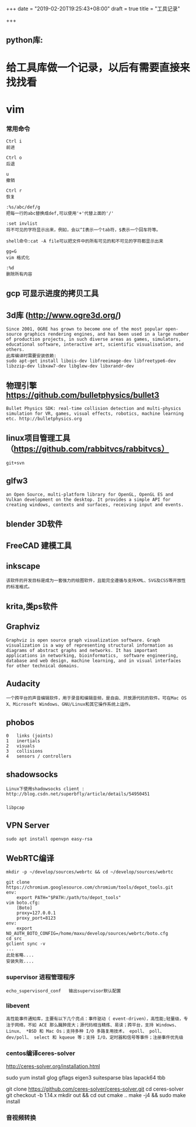 +++
date = "2019-02-20T19:25:43+08:00"
draft = true
title = "工具记录"

+++


## python库:
####

# 给工具库做一个记录，以后有需要直接来找找看
# vim

### 常用命令
    Ctrl i
    前进

    Ctrl o
    后退

    u
    撤销

    Ctrl r
    恢复

    :%s/abc/def/g
    把每一行的abc替换成def,可以使用'+'代替上面的'/'

    :set invlist
    将不可见的字符显示出来，例如，会以^I表示一个tab符，$表示一个回车符等。

    shell命令:cat -A file可以把文件中的所有可见的和不可见的字符都显示出来

    gg=G
    vim 格式化

    :%d
    删除所有内容


## gcp 可显示进度的拷贝工具



## 3d库 (http://www.ogre3d.org/)
    Since 2001, OGRE has grown to become one of the most popular open-source graphics rendering engines, and has been used in a large number of production projects, in such diverse areas as games, simulators, educational software, interactive art, scientific visualisation, and others.
    此库编译时需要安装依赖:
    sudo apt-get install libois-dev libfreeimage-dev libfreetype6-dev libzzip-dev libxaw7-dev libglew-dev libxrandr-dev


## 物理引擎 https://github.com/bulletphysics/bullet3
    Bullet Physics SDK: real-time collision detection and multi-physics simulation for VR, games, visual effects, robotics, machine learning etc. http://bulletphysics.org


## linux项目管理工具（https://github.com/rabbitvcs/rabbitvcs）
    git+svn


## glfw3
    an Open Source, multi-platform library for OpenGL, OpenGL ES and Vulkan development on the desktop. It provides a simple API for creating windows, contexts and surfaces, receiving input and events.


## blender 3D软件

## FreeCAD 建模工具

## inkscape
    该软件的开发目标是成为一套强力的绘图软件，且能完全遵循与支持XML、SVG及CSS等开放性的标准格式。


## krita,类ps软件

## Graphviz
    Graphviz is open source graph visualization software. Graph visualization is a way of representing structural information as diagrams of abstract graphs and networks. It has important applications in networking, bioinformatics,  software engineering, database and web design, machine learning, and in visual interfaces for other technical domains.

## Audacity
    一个跨平台的声音编辑软件，用于录音和编辑音频，是自由、开放源代码的软件。可在Mac OS X、Microsoft Windows、GNU/Linux和其它操作系统上运作。

## phobos
    0	links (joints)
    1	inertials
    2	visuals
    3	collisions
    4	sensors / controllers


## shadowsocks
    Linux下使用shadowsocks client : http://blog.csdn.net/superbfly/article/details/54950451



###
    libpcap

## VPN Server
    sudo apt install openvpn easy-rsa

## WebRTC编译

    mkdir -p ~/develop/sources/webrtc && cd ~/develop/sources/webrtc

    git clone https://chromium.googlesource.com/chromium/tools/depot_tools.git
    env:
        export PATH="$PATH:/path/to/depot_tools"
    vim boto.cfg:
        [Boto]
        proxy=127.0.0.1
        proxy_port=8123
    env:
        export NO_AUTH_BOTO_CONFIG=/home/maxu/develop/sources/webrtc/boto.cfg
    cd src
    gclient sync -v
    ...
    此处省略....
    安装失败....


### supervisor 进程管理程序
    echo_supervisord_conf   输出supervisor默认配置

### libevent
    高性能事件通知库，主要有以下几个亮点：事件驱动（ event-driven），高性能;轻量级，专注于网络，不如 ACE 那么臃肿庞大；源代码相当精炼、易读；跨平台，支持 Windows、 Linux、 *BSD 和 Mac Os；支持多种 I/O 多路复用技术， epoll、 poll、 dev/poll、 select 和 kqueue 等；支持 I/O，定时器和信号等事件；注册事件优先级


### centos编译ceres-solver
http://ceres-solver.org/installation.html

sudo yum install glog gflags eigen3 suitesparse blas lapack64 tbb

git clone https://github.com/ceres-solver/ceres-solver.git
cd ceres-solver
git checkout -b 1.14.x
mkdir out && cd out
cmake ..
make -j4 && sudo make install

### 音视频转换
